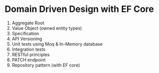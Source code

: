 # Domain Driven Design with EF Core
1. Aggregate Root
2. Value Object (owned entity types)
3. Specification
4. API Versioning
5. Unit tests using Moq & In-Memory database
6. Integration tests
7. RESTful principles 
8. PATCH endpoint
9. Repository pattern (with EF core)
